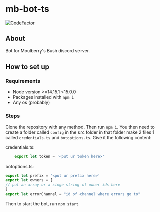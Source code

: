 # mb-bot-ts
[![CodeFactor](https://www.codefactor.io/repository/github/notenoughupdates/mb-bot-ts/badge?s=708ab26519121898fd964e54b6ba3afdad396ac3)](https://www.codefactor.io/repository/github/notenoughupdates/mb-bot-ts)

## About

Bot for Moulberry's Bush discord server.

## How to set up

### Requirements
* Node version >=14.15.1 <15.0.0
* Packages installed with `npm i`
* Any os (probably)

### Steps

Clone the repository with any method. Then run `npm i`. You then need to create a folder called `config` in the src folder in that folder make 2 files 1 called `credentials.ts` and `botoptions.ts`. Give it the following content:

credentials.ts:
```ts
    export let token = '<put ur token here>'
```

botoptions.ts:
```ts
export let prefix = '<put ur prefix here>' 
export let owners = [
// put an array or a singe string of owner ids here
]
export let errorChannel = "id of channel where errors go to"
```

Then to start the bot, run `npm start`.
